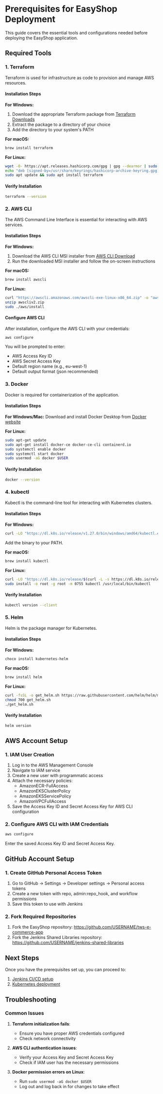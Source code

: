 # Prerequisites for EasyShop Deployment

This guide covers the essential tools and configurations needed before deploying the EasyShop application.

## Required Tools

### 1. Terraform

Terraform is used for infrastructure as code to provision and manage AWS resources.

#### Installation Steps

**For Windows:**
1. Download the appropriate Terraform package from [Terraform Downloads](https://www.terraform.io/downloads.html)
2. Extract the package to a directory of your choice
3. Add the directory to your system's PATH

**For macOS:**
```bash
brew install terraform
```

**For Linux:**
```bash
wget -O- https://apt.releases.hashicorp.com/gpg | gpg --dearmor | sudo tee /usr/share/keyrings/hashicorp-archive-keyring.gpg
echo "deb [signed-by=/usr/share/keyrings/hashicorp-archive-keyring.gpg] https://apt.releases.hashicorp.com $(lsb_release -cs) main" | sudo tee /etc/apt/sources.list.d/hashicorp.list
sudo apt update && sudo apt install terraform
```

#### Verify Installation

```bash
terraform --version
```

### 2. AWS CLI

The AWS Command Line Interface is essential for interacting with AWS services.

#### Installation Steps

**For Windows:**
1. Download the AWS CLI MSI installer from [AWS CLI Download](https://aws.amazon.com/cli/)
2. Run the downloaded MSI installer and follow the on-screen instructions

**For macOS:**
```bash
brew install awscli
```

**For Linux:**
```bash
curl "https://awscli.amazonaws.com/awscli-exe-linux-x86_64.zip" -o "awscliv2.zip"
unzip awscliv2.zip
sudo ./aws/install
```

#### Configure AWS CLI

After installation, configure the AWS CLI with your credentials:

```bash
aws configure
```

You will be prompted to enter:
- AWS Access Key ID
- AWS Secret Access Key
- Default region name (e.g., eu-west-1)
- Default output format (json recommended)

### 3. Docker

Docker is required for containerization of the application.

#### Installation Steps

**For Windows/Mac:**
Download and install Docker Desktop from [Docker website](https://www.docker.com/products/docker-desktop)

**For Linux:**
```bash
sudo apt-get update
sudo apt-get install docker-ce docker-ce-cli containerd.io
sudo systemctl enable docker
sudo systemctl start docker
sudo usermod -aG docker $USER
```

#### Verify Installation

```bash
docker --version
```

### 4. kubectl

Kubectl is the command-line tool for interacting with Kubernetes clusters.

#### Installation Steps

**For Windows:**
```bash
curl -LO "https://dl.k8s.io/release/v1.27.0/bin/windows/amd64/kubectl.exe"
```
Add the binary to your PATH.

**For macOS:**
```bash
brew install kubectl
```

**For Linux:**
```bash
curl -LO "https://dl.k8s.io/release/$(curl -L -s https://dl.k8s.io/release/stable.txt)/bin/linux/amd64/kubectl"
sudo install -o root -g root -m 0755 kubectl /usr/local/bin/kubectl
```

#### Verify Installation

```bash
kubectl version --client
```

### 5. Helm

Helm is the package manager for Kubernetes.

#### Installation Steps

**For Windows:**
```bash
choco install kubernetes-helm
```

**For macOS:**
```bash
brew install helm
```

**For Linux:**
```bash
curl -fsSL -o get_helm.sh https://raw.githubusercontent.com/helm/helm/main/scripts/get-helm-3
chmod 700 get_helm.sh
./get_helm.sh
```

#### Verify Installation

```bash
helm version
```

## AWS Account Setup

### 1. IAM User Creation

1. Log in to the AWS Management Console
2. Navigate to IAM service
3. Create a new user with programmatic access
4. Attach the necessary policies:
   - AmazonECR-FullAccess
   - AmazonEKSClusterPolicy
   - AmazonEKSServicePolicy
   - AmazonVPCFullAccess
5. Save the Access Key ID and Secret Access Key for AWS CLI configuration

### 2. Configure AWS CLI with IAM Credentials

```bash
aws configure
```

Enter the saved Access Key ID and Secret Access Key.

## GitHub Account Setup

### 1. Create GitHub Personal Access Token

1. Go to GitHub → Settings → Developer settings → Personal access tokens
2. Create a new token with repo, admin:repo_hook, and workflow permissions
3. Save this token to use with Jenkins

### 2. Fork Required Repositories

1. Fork the EasyShop repository: https://github.com/USERNAME/tws-e-commerce-app
2. Fork the Jenkins Shared Libraries repository: https://github.com/USERNAME/jenkins-shared-libraries

## Next Steps

Once you have the prerequisites set up, you can proceed to:

1. [Jenkins CI/CD setup](./04-jenkins.md)
2. [Kubernetes deployment](./05-deployment.md)

## Troubleshooting

### Common Issues

1. **Terraform initialization fails**:
   - Ensure you have proper AWS credentials configured
   - Check network connectivity

2. **AWS CLI authentication issues**:
   - Verify your Access Key and Secret Access Key
   - Check if IAM user has the necessary permissions

3. **Docker permission errors on Linux**:
   - Run `sudo usermod -aG docker $USER`
   - Log out and log back in for changes to take effect